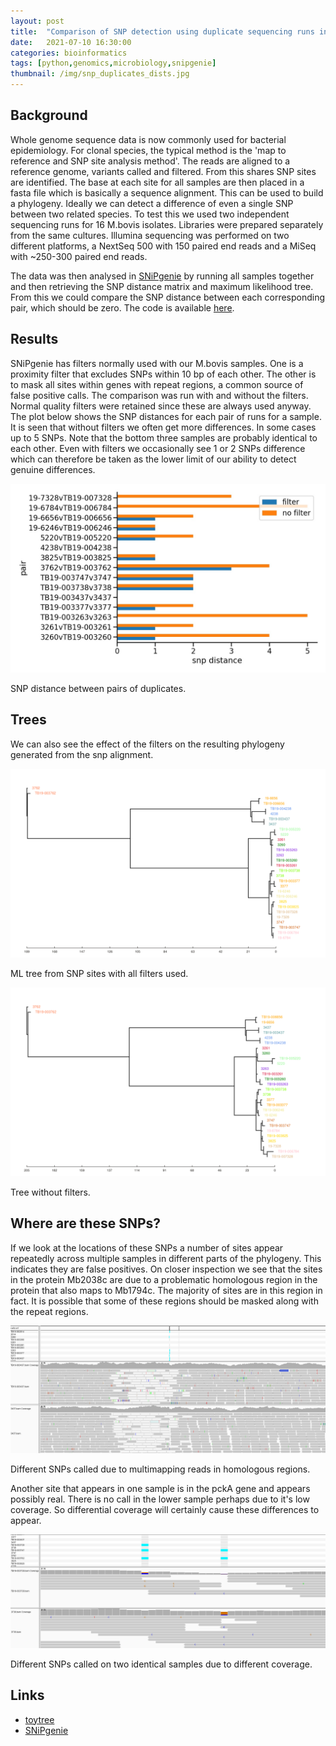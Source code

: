 ```yaml
---
layout: post
title:  "Comparison of SNP detection using duplicate sequencing runs in SNiPgenie"
date:   2021-07-10 16:30:00
categories: bioinformatics
tags: [python,genomics,microbiology,snipgenie]
thumbnail: /img/snp_duplicates_dists.jpg
---
```


## Background

Whole genome sequence data is now commonly used for bacterial epidemiology. For clonal species, the typical method is the 'map to reference and SNP site analysis method'. The reads are aligned to a reference genome, variants called and filtered. From this shares SNP sites are identified. The base at each site for all samples are then placed in a fasta file which is basically a sequence alignment. This can be used to build a phylogeny.
Ideally we can detect a difference of even a single SNP between two related species. To test this we used two independent sequencing runs for 16 M.bovis isolates. Libraries were prepared separately from the same cultures. Illumina sequencing was performed on two different platforms, a NextSeq 500 with 150 paired end reads and a MiSeq with ~250-300 paired end reads.

The data was then analysed in [SNiPgenie](https://github.com/dmnfarrell/snipgenie) by running all samples together and then retrieving the SNP distance matrix and maximum likelihood tree. From this we could compare the SNP distance between each corresponding pair, which should be zero.
The code is available [here](https://github.com/dmnfarrell/snipgenie/blob/master/notebooks/duplicates.ipynb).

## Results

SNiPgenie has filters normally used with our M.bovis samples. One is a proximity filter that excludes SNPs within 10 bp of each other. The other is to mask all sites within genes with repeat regions, a common source of false positive calls. The comparison was run with and without the filters. Normal quality filters were retained since these are always used anyway. The plot below shows the SNP distances for each pair of runs for a sample. It is seen that without filters we often get more differences. In some cases up to 5 SNPs. Note that the bottom three samples are probably identical to each other. Even with filters we occasionally see 1 or 2 SNPs difference which can therefore be taken as the lower limit of our ability to detect genuine differences.

<div style="width: auto;">
 <a href="/img/snp_duplicates_dists.jpg"> <img class="small-scaled" src="/img/snp_duplicates_dists.jpg"></a>
   <p class="caption">SNP distance between pairs of duplicates.</p>
</div>

## Trees

We can also see the effect of the filters on the resulting phylogeny generated from the snp alignment.

<div class ="image-gallery">
<div class="box">
 <a href="/img/snp_duplicates_allfilters.png"> <img class="scaled" src="/img/snp_duplicates_allfilters.png"></a>
  <p class="caption">ML tree from SNP sites with all filters used.</p>
 </div>
 <div class="box">
  <a href="/img/snp_duplicates_nofilters.png"> <img class="scaled" src="/img/snp_duplicates_nofilters.png"></a>
   <p class="caption">Tree without filters.</p>
  </div>
</div>

## Where are these SNPs?

If we look at the locations of these SNPs a number of sites appear repeatedly across multiple samples in different parts of the phylogeny. This indicates they are false positives. On closer inspection we see that the sites in the protein Mb2038c are due to a problematic homologous region in the protein that also maps to Mb1794c. The majority of sites are in this region in fact. It is possible that some of these regions should be masked along with the repeat regions.

<div style="width: auto;">
 <a href="/img/snps_mb2038c_igv.png"> <img class="small-scaled" src="/img//snps_mb2038c_igv.png"></a>
   <p class="caption">Different SNPs called due to multimapping reads in homologous regions.</p>
</div>

Another site that appears in one sample is in the pckA gene and appears possibly real. There is no call in the lower sample perhaps due to it's low coverage. So differential coverage will certainly cause these differences to appear.

<div style="width: auto;">
 <a href="/img/snps_pckA_igv.png"> <img class="small-scaled" src="/img//snps_pckA_igv.png"></a>
   <p class="caption">Different SNPs called on two identical samples due to different coverage.</p>
</div>

## Links

* [toytree](https://toytree.readthedocs.io/en/latest/)
* [SNiPgenie](https://github.com/dmnfarrell/snipgenie)

